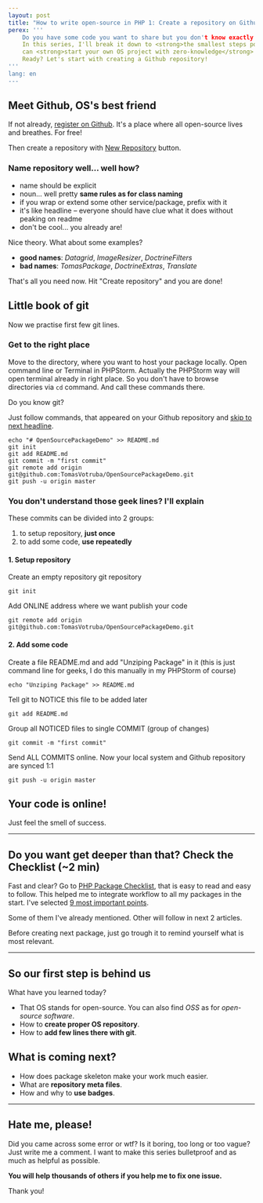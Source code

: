 ```yaml
---
layout: post
title: "How to write open-source in PHP 1: Create a repository on Github"
perex: '''
    Do you have some code you want to share but you don't know exactly how? Well, writing open-source is complex process.
    In this series, I'll break it down to <strong>the smallest steps possible</strong>, so that you 
    can <strong>start your own OS project with zero-knowledge</strong> (OS = open-source).
    Ready? Let's start with creating a Github repository!
'''
lang: en
---
```


## Meet Github, OS's best friend  

If not already, [register on Github](http://github.com). It's a place where all open-source lives and breathes. For free!

Then create a repository with <a href="https://github.com/new">New Repository</a> button.

### Name repository well... well how?

- name should be explicit
- noun... well pretty **same rules as for class naming**
- if you wrap or extend some other service/package, prefix with it
- it's like headline &ndash; everyone should have clue what it does without peaking on readme
- don't be cool... you already are!
 
Nice theory. What about some examples?

- **good names**: *Datagrid*, *ImageResizer*, *DoctrineFilters*
- **bad names**: *TomasPackage*, *DoctrineExtras*, *Translate*

That's all you need now. Hit "Create repository" and you are done!

## Little book of git

Now we practise first few git lines.

### Get to the right place

Move to the directory, where you want to host your package locally.
Open command line or Terminal in PHPStorm. Actually the PHPStorm way will open terminal already in right place. So you don't have to browse directories via `cd` command.
And call these commands there.  

Do you know git? 

Just follow commands, that appeared on your Github repository and <a href="#your-code-is-online">skip to next headline</a>.

    echo "# OpenSourcePackageDemo" >> README.md
    git init
    git add README.md
    git commit -m "first commit"
    git remote add origin git@github.com:TomasVotruba/OpenSourcePackageDemo.git
    git push -u origin master
    
### You don't understand those geek lines? I'll explain

These commits can be divided into 2 groups: 

1. to setup repository, **just once**
2. to add some code, **use repeatedly**  

#### 1. Setup repository

Create an empty repository git repository

    git init

Add ONLINE address where we want publish your code  

    git remote add origin git@github.com:TomasVotruba/OpenSourcePackageDemo.git

#### 2. Add some code

Create a file README.md and add "Unziping Package" in it (this is just command line for geeks, I do this manually in my PHPStorm of course) 

    echo "Unziping Package" >> README.md
    
Tell git to NOTICE this file to be added later

    git add README.md
    
Group all NOTICED files to single COMMIT (group of changes)  

    git commit -m "first commit"
    
Send ALL COMMITS online. Now your local system and Github repository are synced 1:1

    git push -u origin master


<a name="your-code-is-online"></a>

## Your code is online!

Just feel the smell of success.

---

## Do you want get deeper than that? Check the Checklist (~2 min)
 
Fast and clear? Go to [PHP Package Checklist](http://phppackagechecklist.com/), that is easy to read and easy to follow.
This helped me to integrate workflow to all my packages in the start. I've selected [9 most important points](http://phppackagechecklist.com/#1,2,3,4,6,7,11,12,13).

Some of them I've already mentioned. Other will follow in next 2 articles.

Before creating next package, just go trough it to remind yourself what is most relevant.

---

## So our first step is behind us

What have you learned today?

- That OS stands for open-source. You can also find *OSS* as for *open-source software*.
- How to **create proper OS repository**.
- How to **add few lines there with git**.

## What is coming next?

- How does package skeleton make your work much easier.
- What are **repository meta files**.
- How and why to **use badges**.

---

## Hate me, please!

Did you came across some error or wtf? Is it boring, too long or too vague?
Just write me a comment. I want to make this series bulletproof and as much as helpful as possible.

**You will help thousands of others if you help me to fix one issue.**

Thank you!

